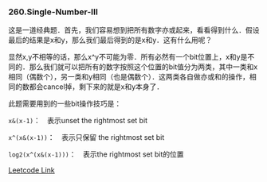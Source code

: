 ### 260.Single-Number-III

这是一道经典题．首先，我们容易想到把所有数字亦或起来，看看得到什么．假设最后的结果是x和y，那么我们最后得到的是x和y．这有什么用呢？

显然x,y不相等的话，那么x^y不可能为零．所有必然有一个bit位置上，x和y是不同的．那么我们就可以把所有的数字按照这个位置的bit值分为两类，其中一类和x相同（偶数个），另一类和y相同（也是偶数个）．这两类各自做亦或和的操作，相同的数都会cancel掉，剩下来的就是x和y本身了．

此题需要用到的一些bit操作技巧是：

```x&(x-1)```：　表示unset the rightmost set bit

```x^(x&(x-1))```：　表示只保留 the rightmost set bit

```log2(x^(x&(x-1)))```：　表示the rightmost set bit的位置


[Leetcode Link](https://leetcode.com/problems/single-number-iii)